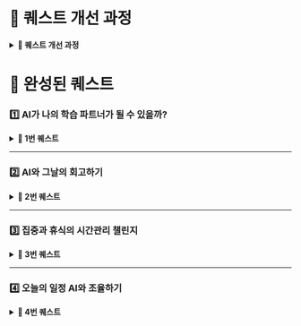 # 📢 퀘스트 개선 과정

<details>
<summary><b>📌 퀘스트 개선 과정</b></summary>

### 🤔 퀘스트 1번 “AI가 나의 학습 파트너가 될 수 있을까?”에 대해서
- 점검 포인트를 명확히 설정:
  - 내가 AI에게 과도하게 의존하고 있지는 않은지 점검한다.
  - AI의 답변 중 도움이 되었던 부분과 아쉬운 점을 정리하여, 다음 활용 시 개선한다.
- 기존에도 AI를 학습 파트너로 활용해왔기 때문에, AI와의 피어세션 과정과 겹치는 부분을 고려하여 개선

### 🤔 퀘스트 2번 "AI와 그날의 회고하기"에 대해서
- 단순히 회고에 그치지 않고, 루틴이나 시간 사용에 대한 피드백을 중점적으로 확인한다.
  - 예: “식사 시간이 너무 길었다”
- 피드백을 기반으로 다음 날 실천 전략을 보완하고 더 나은 시간 관리법을 찾는다.

### 🤔 퀘스트 3번 "집중과 휴식의 시간관리 챌린지"에 대해서
- 집중 시간은 개인마다 다르다.
  - 25분에 고정된 뽀모도로 대신, 나만의 집중–휴식 주기(사이클)를 탐색한다.
  - AI와 함께 다양한 집중/휴식 시간을 실험하며 최적의 리듬을 찾는다.

### 🤔 퀘스트 4번 "오늘의 일정 AI와 조율하기"에 대해서
- 다음 날 해야 할 일들을 기반으로 일정표 생성을 AI에게 요청하고, 실제로 실천해본 뒤 차이점을 점검한다.
  - 하지만 매일 미션이 달라지기 때문에, 하루 전날 미리 일정을 계획해두는 것은 현실적으로 어렵다.
  - 또한 매일 동일한 루틴으로 생활하지 않기 때문에, 유동적인 계획 수립이 필요하다.
- → 따라서 당일 미션을 받은 후, 해야 할 작업을 정리하고, 12시를 기준으로 AI에게 일정표 생성을 요청하는 것이 더 적절하다.
- 작업의 우선순위를 처음부터 AI에게 전적으로 맡기기보다는, 스스로 우선순위를 설정한 후,
중요도와 긴급도를 기준으로 AI에게 컨펌을 요청하는 방식이 바람직하다.
</details>

# 🙌 완성된 퀘스트

### 1️⃣ AI가 나의 학습 파트너가 될 수 있을까?

<details>
<summary><b>📌 1번 퀘스트 </b></summary>

### **🎯 목적**

AI의 답변에 무작정 의존하지 않고, 학습을 돕는 파트너로서 적극적으로 활용해본다. 이후 그 경험을 되돌아보며, 더 효과적으로 AI를 활용할 수 있는 방법을 찾아본다.

### **⏩ 실행 방법**

1. AI에게 개념적인 질문을 하고 그에 기반한 학습을 진행한다.
2. 질문한 내용에 대한 AI의 도움이 된 점과 부족했던 점을 기록한다.
3. AI에게 받은 답변을 분석하여 너무 의존하지 않았는지, 그리고 질문이 적절했는지 피드백을 요청한다.
- ex: 오늘 질문한 내용들을 분석해서, 내가 너무 AI에게 의존하지는 않았는지 그리고 질문이 적절했는지 피드백해줘.

### **✅ 달성 기준**
얻은 인사이트를 슬랙 등에서 공유한다.

</details>

---

### 2️⃣ AI와 그날의 회고하기

<details>
<summary><b>📌 2번 퀘스트 </b></summary>

### **🎯 목적**
단순히 하루를 돌아보는 데 그치지 않고, 루틴 분석과 개선을 AI와 함께 해보는 연습.
AI가 “거울”이 되어 오늘의 루틴을 분석하고, 내일 더 나은 루틴을 **설계/제안**할 수 있도록 유도한다.

### **⏩ 실행 방법**
1. 오늘 하루 루틴을 시간 순으로 ai에게 알려주기
2. ai에게 다음과 같은 피드백 요청
   - 오늘 루틴 중 시간 배분이 잘못된 거 같은 지점 피드백 요청
   - 미션 외적의 루틴(식사,수면)에 대해서 피드백 요청
   - 오늘 루틴 중 순서가 바꼈으면 더 좋을 거 같은 지점 피드백 요청
### **✍️ 기록 항목 (회고)**
- 오늘 일과 시간 순서대로 기록
- ai가 제안한 피드백 중 인상 깊은것?
- 내일 개선할 루틴 작성
### **✅ 달성 기준**
- ai에게 오늘 하루 루틴 시간 순으로 전달
- 한가지 이상 피드백 내용 정리 후, 내일 루틴에 적용해보고 기록 남기기
- 
</details>

---

### 3️⃣ 집중과 휴식의 시간관리 챌린지

<details>
<summary><b>📌 3번 퀘스트 </b></summary>

### **배경**
우선순위를 스스로 정하는 건 주도성의 시작으로 중요하다
하지만 때론 내가 정한 기준이 타당한지, 놓친 게 없는지 점검할 필요가 있다.
AI는 이런 고민을 덜어주는 **객관적 피드백 도구**로 활용될 수 있다.
내가 정한 우선순위를 AI에게 보여주고 **조언이나 보완 피드백**을 받아보자.

### **🎯 목적**
1. 우선순위를 ‘스스로’ 정하는 힘 기르기
2. 선택한 기준을 설명하고 점검하는 루틴 만들기
3. AI와 함께 결정의 품질을 높이는 습관 형성

### **⏩ 실행 방법**
1. **하루에 한 번**, 오늘 할 일을 3~5개 정리하고 **직접 우선순위를 매긴다**.
2. 그 이유도 간단히 정리한다 (왜 이게 1번인지).
3. AI에게 “이 우선순위, 괜찮을까?” 하고 컨펌받는다.
4. AI 피드백을 받아 **변경사항이 있다면 업데이트한다**.

### **✅ 달성 기준**
- 내가 초반에 작성했던 우선순위와 ai 반영후 달라진 우선순위를 비교한다
- 어떻게 달라졌고 왜 달라졌는지 등 기록한다.

</details>

---

### 4️⃣ 오늘의 일정 AI와 조율하기

<details>
<summary><b>📌 4번 퀘스트 </b></summary>

### **🎯 목적**

### **⏩ 실행 방법**

### **✍️ 기록 항목 (회고)**

### **✅ 달성 기준**

</details>

<br/>

